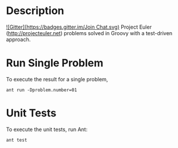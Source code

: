 Description
============================
[![Gitter](https://badges.gitter.im/Join Chat.svg)](https://gitter.im/xsaint32/project_euler?utm_source=badge&utm_medium=badge&utm_campaign=pr-badge&utm_content=badge)
Project Euler (http://projecteuler.net) problems solved in Groovy with a 
test-driven approach.


Run Single Problem
======================
To execute the result for a single problem,

`ant run -Dproblem.number=01`


Unit Tests
============================
To execute the unit tests, run Ant:

`ant test`
